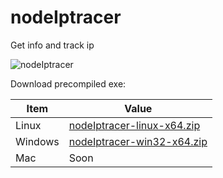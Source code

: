 # nodeIptracer
Get info and track ip

![nodeIptracer](https://i.imgur.com/vXzFl5T.png)

Download precompiled exe:

| Item      | Value |
| --------- | -----|
| Linux  | [nodeIptracer-linux-x64.zip](https://github.com/atmoner/nodeIptracer/releases/download/1.0/nodeIptracer-linux-x64.zip "nodeIptracer-linux-x64.zip") |
| Windows     | [nodeIptracer-win32-x64.zip](https://github.com/atmoner/nodeIptracer/releases/download/1.0/nodeIptracer-win32-x64.zip "nodeIptracer-win32-x64.zip") |
| Mac      |   Soon |
